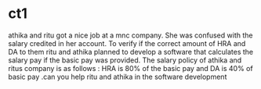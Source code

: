 # ct1
athika and ritu got a nice job at a mnc company. She was confused with the salary credited in her account. To  verify if the correct amount  of HRA and DA to them ritu and athika planned to develop a software that calculates the salary pay if the basic pay was provided. The salary policy of  athika and ritus company is as follows :  HRA is 80% of the basic pay and DA is 40% of basic pay .can you help ritu and athika in the software development 
